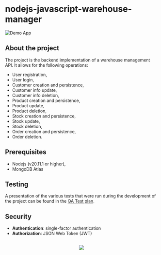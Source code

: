 # nodejs-javascript-warehouse-manager

![Demo App](https://img.shields.io/badge/demo_app-blue)

## About the project

The project is the backend implementation of a warehouse management API. It allows for the following operations:

- User registration,
- User login,
- Customer creation and persistence,
- Customer info update,
- Customer info deletion,
- Product creation and persistence,
- Product update,
- Product deletion,
- Stock creation and persistence,
- Stock update,
- Stock deletion,
- Order creation and persistence,
- Order deletion.

## Prerequisites

- Nodejs (v20.11.1 or higher),
- MongoDB Atlas

## Testing

A presentation of the various tests that were run during the development of the project can be found in the [QA Test plan](QA-test-plan.md).

## Security

- **Authentication**: single-factor authentication
- **Authorization**: JSON Web Token (JWT)

##

<p align="center">
        <a href="https://github.com/LelouchFR/skill-icons">
        <img src="https://go-skill-icons.vercel.app/api/icons?i=vscode,nodejs,js,jest,expressjs,mongoose,mongo"/>
      </a>
</p>
